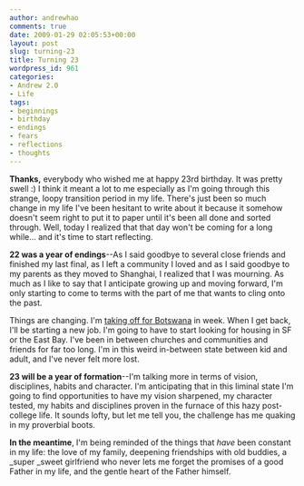 ```yaml
---
author: andrewhao
comments: true
date: 2009-01-29 02:05:53+00:00
layout: post
slug: turning-23
title: Turning 23
wordpress_id: 961
categories:
- Andrew 2.0
- Life
tags:
- beginnings
- birthday
- endings
- fears
- reflections
- thoughts
---
```


**Thanks,** everybody who wished me at happy 23rd birthday. It was pretty swell :) I think it meant a lot to me especially as I'm going through this strange, loopy transition period in my life. There's just been so much change in my life I've been hesitant to write about it because it somehow doesn't seem right to put it to paper until it's been all done and sorted through. Well, today I realized that that day won't be coming for a long while... and it's time to start reflecting.

**22 was a year of endings**--As I said goodbye to several close friends and finished my last final, as I left a community I loved and as I said goodbye to my parents as they moved to Shanghai, I realized that I was mourning. As much as I like to say that I anticipate growing up and moving forward, I'm only starting to come to terms with the part of me that wants to cling onto the past.

Things are changing. I'm [taking off for Botswana](http://sarahlam.andrewhao.com/botswana2009) in week. When I get back, I'll be starting a new job. I'm going to have to start looking for housing in SF or the East Bay. I've been in between churches and communities and friends for far too long. I'm in this weird in-between state between kid and adult, and I've never felt more lost.

**23 will be a year of formation**--I'm talking more in terms of vision, disciplines, habits and character. I'm anticipating that in this liminal state I'm going to find opportunities to have my vision sharpened, my character tested, my habits and disciplines proven in the furnace of this hazy post-college life. It sounds lofty, but let me tell you, the challenge has me quaking in my proverbial boots.

**In the meantime**, I'm being reminded of the things that _have_ been constant in my life: the love of my family, deepening friendships with old buddies, a _super _sweet girlfriend who never lets me forget the promises of a good Father in my life, and the gentle heart of the Father himself.
